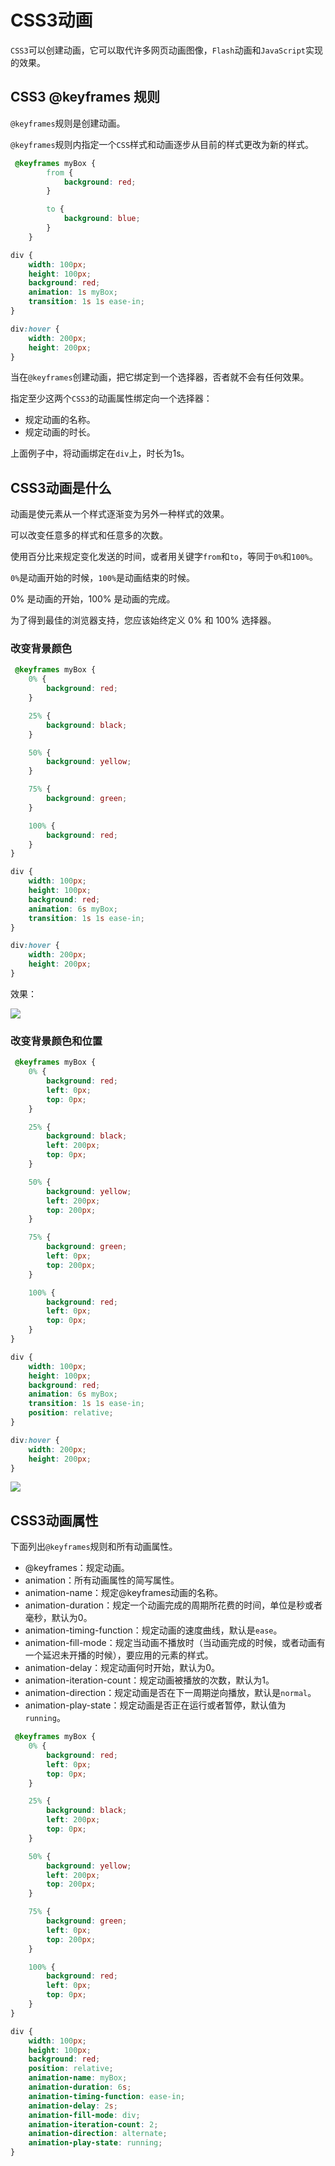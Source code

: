 # CSS3动画

`CSS3`可以创建动画，它可以取代许多网页动画图像，`Flash`动画和`JavaScript`实现的效果。

## CSS3 @keyframes 规则

`@keyframes`规则是创建动画。

`@keyframes`规则内指定一个`CSS`样式和动画逐步从目前的样式更改为新的样式。

```css
 @keyframes myBox {
        from {
            background: red;
        }

        to {
            background: blue;
        }
    }

div {
    width: 100px;
    height: 100px;
    background: red;
    animation: 1s myBox;
    transition: 1s 1s ease-in;
}

div:hover {
    width: 200px;
    height: 200px;
}
```

当在`@keyframes`创建动画，把它绑定到一个选择器，否者就不会有任何效果。

指定至少这两个`CSS3`的动画属性绑定向一个选择器：

- 规定动画的名称。
- 规定动画的时长。

上面例子中，将动画绑定在`div`上，时长为1s。

## CSS3动画是什么

动画是使元素从一个样式逐渐变为另外一种样式的效果。

可以改变任意多的样式和任意多的次数。

使用百分比来规定变化发送的时间，或者用关键字`from`和`to`，等同于`0%`和`100%`。

`0%`是动画开始的时候，`100%`是动画结束的时候。

0% 是动画的开始，100% 是动画的完成。

为了得到最佳的浏览器支持，您应该始终定义 0% 和 100% 选择器。

### 改变背景颜色

```css
 @keyframes myBox {
    0% {
        background: red;
    }

    25% {
        background: black;
    }

    50% {
        background: yellow;
    }

    75% {
        background: green;
    }

    100% {
        background: red;
    }
}

div {
    width: 100px;
    height: 100px;
    background: red;
    animation: 6s myBox;
    transition: 1s 1s ease-in;
}

div:hover {
    width: 200px;
    height: 200px;
}
```

效果：

![](https://raw.githubusercontent.com/dpy0912/PicGo/main/fix-dir/H/gif%E5%8A%A8%E7%94%BB/2022/02/14/18-56-54-ec1e063a5ce34f555d2e8bc53540682f-%E5%8A%A8%E7%94%BB3-1b0f4.gif)

### 改变背景颜色和位置

```css
 @keyframes myBox {
    0% {
        background: red;
        left: 0px;
        top: 0px;
    }

    25% {
        background: black;
        left: 200px;
        top: 0px;
    }

    50% {
        background: yellow;
        left: 200px;
        top: 200px;
    }

    75% {
        background: green;
        left: 0px;
        top: 200px;
    }

    100% {
        background: red;
        left: 0px;
        top: 0px;
    }
}

div {
    width: 100px;
    height: 100px;
    background: red;
    animation: 6s myBox;
    transition: 1s 1s ease-in;
    position: relative;
}

div:hover {
    width: 200px;
    height: 200px;
}
```

![](https://raw.githubusercontent.com/dpy0912/PicGo/main/fix-dir/H/gif%E5%8A%A8%E7%94%BB/2022/02/14/18-56-54-ec1e063a5ce34f555d2e8bc53540682f-%E5%8A%A8%E7%94%BB3-1b0f4.gif)

## CSS3动画属性

下面列出`@keyframes`规则和所有动画属性。

- @keyframes：规定动画。
- animation：所有动画属性的简写属性。
- animation-name：规定@keyframes动画的名称。
- animation-duration：规定一个动画完成的周期所花费的时间，单位是秒或者毫秒，默认为0。
- animation-timing-function：规定动画的速度曲线，默认是`ease`。
- animation-fill-mode：规定当动画不播放时（当动画完成的时候，或者动画有一个延迟未开播的时候），要应用的元素的样式。
- animation-delay：规定动画何时开始，默认为0。
- animation-iteration-count：规定动画被播放的次数，默认为1。
- animation-direction：规定动画是否在下一周期逆向播放，默认是`normal`。
- animation-play-state：规定动画是否正在运行或者暂停，默认值为`running`。

```css
 @keyframes myBox {
    0% {
        background: red;
        left: 0px;
        top: 0px;
    }

    25% {
        background: black;
        left: 200px;
        top: 0px;
    }

    50% {
        background: yellow;
        left: 200px;
        top: 200px;
    }

    75% {
        background: green;
        left: 0px;
        top: 200px;
    }

    100% {
        background: red;
        left: 0px;
        top: 0px;
    }
}

div {
    width: 100px;
    height: 100px;
    background: red;
    position: relative;
    animation-name: myBox;
    animation-duration: 6s;
    animation-timing-function: ease-in;
    animation-delay: 2s;
    animation-fill-mode: div;
    animation-iteration-count: 2;
    animation-direction: alternate;
    animation-play-state: running;
}
```